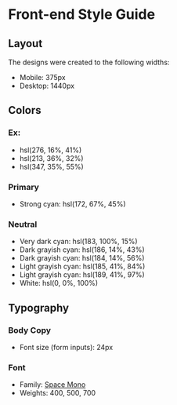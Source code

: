 # Front-end Style Guide

## Layout

The designs were created to the following widths:

- Mobile: 375px
- Desktop: 1440px

## Colors
### Ex:
- hsl(276, 16%, 41%)
- hsl(213, 36%, 32%)
- hsl(347, 35%, 55%)
### Primary

- Strong cyan: hsl(172, 67%, 45%)

### Neutral

- Very dark cyan: hsl(183, 100%, 15%)
- Dark grayish cyan: hsl(186, 14%, 43%)
- Dark grayish cyan: hsl(184, 14%, 56%)
- Light grayish cyan: hsl(185, 41%, 84%)
- Light grayish cyan: hsl(189, 41%, 97%)
- White: hsl(0, 0%, 100%)

## Typography

### Body Copy

- Font size (form inputs): 24px

### Font

- Family: [Space Mono](https://fonts.google.com/specimen/Space+Mono)
- Weights: 400, 500, 700
